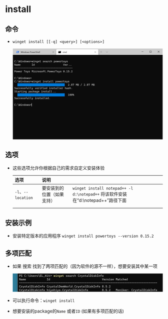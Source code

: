 # install

## 命令

+ `winget install [[-q] <query>] [<options>]`

  ![安装](image/安装.png)

## 选项

+ 这些选项允许你根据自己的需求自定义安装体验

  | 选项                | 说明            |                                                                       |
  | ----------------- | ------------- | --------------------------------------------------------------------- |
  | `-l`、`--location` | 要安装到的位置（如果支持） | `winget install notepad++ -l d:\notepad++`  将该软件安装在“d:\notepad++”路径下面 |
  |                   |               |                                                                       |
  |                   |               |                                                                       |

## 安装示例

+ 安装特定版本的应用程序 `winget install powertoys --version 0.15.2`

## 多项匹配

+ 如果 搜索 找到了两项匹配的（因为软件的源不一样），想要安装其中某一项

  ![搜索](image/搜索.png)

+ 可以执行命令：`winget install`
+ 想要安装的package的`Name` 或者`ID` (如果有多项匹配的话)
